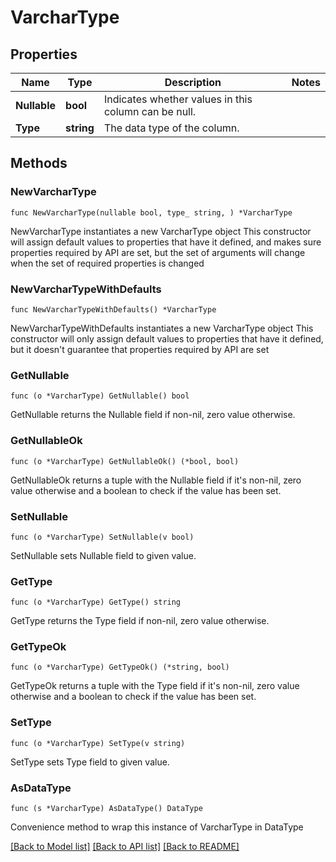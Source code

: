 # VarcharType

## Properties

Name | Type | Description | Notes
------------ | ------------- | ------------- | -------------
**Nullable** | **bool** | Indicates whether values in this column can be null. | 
**Type** | **string** | The data type of the column. | 

## Methods

### NewVarcharType

`func NewVarcharType(nullable bool, type_ string, ) *VarcharType`

NewVarcharType instantiates a new VarcharType object
This constructor will assign default values to properties that have it defined,
and makes sure properties required by API are set, but the set of arguments
will change when the set of required properties is changed

### NewVarcharTypeWithDefaults

`func NewVarcharTypeWithDefaults() *VarcharType`

NewVarcharTypeWithDefaults instantiates a new VarcharType object
This constructor will only assign default values to properties that have it defined,
but it doesn't guarantee that properties required by API are set

### GetNullable

`func (o *VarcharType) GetNullable() bool`

GetNullable returns the Nullable field if non-nil, zero value otherwise.

### GetNullableOk

`func (o *VarcharType) GetNullableOk() (*bool, bool)`

GetNullableOk returns a tuple with the Nullable field if it's non-nil, zero value otherwise
and a boolean to check if the value has been set.

### SetNullable

`func (o *VarcharType) SetNullable(v bool)`

SetNullable sets Nullable field to given value.


### GetType

`func (o *VarcharType) GetType() string`

GetType returns the Type field if non-nil, zero value otherwise.

### GetTypeOk

`func (o *VarcharType) GetTypeOk() (*string, bool)`

GetTypeOk returns a tuple with the Type field if it's non-nil, zero value otherwise
and a boolean to check if the value has been set.

### SetType

`func (o *VarcharType) SetType(v string)`

SetType sets Type field to given value.



### AsDataType

`func (s *VarcharType) AsDataType() DataType`

Convenience method to wrap this instance of VarcharType in DataType

[[Back to Model list]](../README.md#documentation-for-models) [[Back to API list]](../README.md#documentation-for-api-endpoints) [[Back to README]](../README.md)


